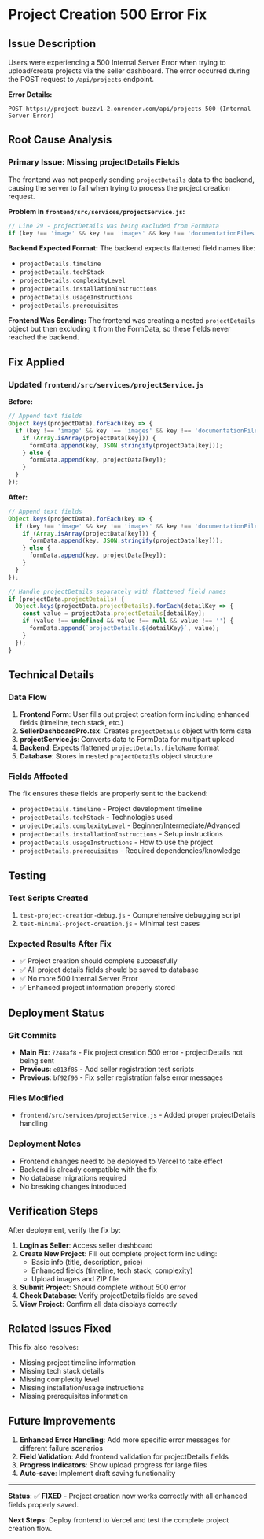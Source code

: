 # Project Creation 500 Error Fix

## Issue Description
Users were experiencing a 500 Internal Server Error when trying to upload/create projects via the seller dashboard. The error occurred during the POST request to `/api/projects` endpoint.

**Error Details:**
```
POST https://project-buzzv1-2.onrender.com/api/projects 500 (Internal Server Error)
```

## Root Cause Analysis

### Primary Issue: Missing projectDetails Fields
The frontend was not properly sending `projectDetails` data to the backend, causing the server to fail when trying to process the project creation request.

**Problem in `frontend/src/services/projectService.js`:**
```javascript
// Line 29 - projectDetails was being excluded from FormData
if (key !== 'image' && key !== 'images' && key !== 'documentationFiles' && key !== 'projectZipFile' && key !== 'projectDetails' && projectData[key] !== undefined)
```

**Backend Expected Format:**
The backend expects flattened field names like:
- `projectDetails.timeline`
- `projectDetails.techStack`
- `projectDetails.complexityLevel`
- `projectDetails.installationInstructions`
- `projectDetails.usageInstructions`
- `projectDetails.prerequisites`

**Frontend Was Sending:**
The frontend was creating a nested `projectDetails` object but then excluding it from the FormData, so these fields never reached the backend.

## Fix Applied

### Updated `frontend/src/services/projectService.js`

**Before:**
```javascript
// Append text fields
Object.keys(projectData).forEach(key => {
  if (key !== 'image' && key !== 'images' && key !== 'documentationFiles' && key !== 'projectZipFile' && key !== 'projectDetails' && projectData[key] !== undefined) {
    if (Array.isArray(projectData[key])) {
      formData.append(key, JSON.stringify(projectData[key]));
    } else {
      formData.append(key, projectData[key]);
    }
  }
});
```

**After:**
```javascript
// Append text fields
Object.keys(projectData).forEach(key => {
  if (key !== 'image' && key !== 'images' && key !== 'documentationFiles' && key !== 'projectZipFile' && key !== 'projectDetails' && projectData[key] !== undefined) {
    if (Array.isArray(projectData[key])) {
      formData.append(key, JSON.stringify(projectData[key]));
    } else {
      formData.append(key, projectData[key]);
    }
  }
});

// Handle projectDetails separately with flattened field names
if (projectData.projectDetails) {
  Object.keys(projectData.projectDetails).forEach(detailKey => {
    const value = projectData.projectDetails[detailKey];
    if (value !== undefined && value !== null && value !== '') {
      formData.append(`projectDetails.${detailKey}`, value);
    }
  });
}
```

## Technical Details

### Data Flow
1. **Frontend Form**: User fills out project creation form including enhanced fields (timeline, tech stack, etc.)
2. **SellerDashboardPro.tsx**: Creates `projectDetails` object with form data
3. **projectService.js**: Converts data to FormData for multipart upload
4. **Backend**: Expects flattened `projectDetails.fieldName` format
5. **Database**: Stores in nested `projectDetails` object structure

### Fields Affected
The fix ensures these fields are properly sent to the backend:
- `projectDetails.timeline` - Project development timeline
- `projectDetails.techStack` - Technologies used
- `projectDetails.complexityLevel` - Beginner/Intermediate/Advanced
- `projectDetails.installationInstructions` - Setup instructions
- `projectDetails.usageInstructions` - How to use the project
- `projectDetails.prerequisites` - Required dependencies/knowledge

## Testing

### Test Scripts Created
1. `test-project-creation-debug.js` - Comprehensive debugging script
2. `test-minimal-project-creation.js` - Minimal test cases

### Expected Results After Fix
- ✅ Project creation should complete successfully
- ✅ All project details fields should be saved to database
- ✅ No more 500 Internal Server Error
- ✅ Enhanced project information properly stored

## Deployment Status

### Git Commits
- **Main Fix**: `7248af8` - Fix project creation 500 error - projectDetails not being sent
- **Previous**: `e013f85` - Add seller registration test scripts
- **Previous**: `bf92f96` - Fix seller registration false error messages

### Files Modified
- `frontend/src/services/projectService.js` - Added proper projectDetails handling

### Deployment Notes
- Frontend changes need to be deployed to Vercel to take effect
- Backend is already compatible with the fix
- No database migrations required
- No breaking changes introduced

## Verification Steps

After deployment, verify the fix by:

1. **Login as Seller**: Access seller dashboard
2. **Create New Project**: Fill out complete project form including:
   - Basic info (title, description, price)
   - Enhanced fields (timeline, tech stack, complexity)
   - Upload images and ZIP file
3. **Submit Project**: Should complete without 500 error
4. **Check Database**: Verify projectDetails fields are saved
5. **View Project**: Confirm all data displays correctly

## Related Issues Fixed

This fix also resolves:
- Missing project timeline information
- Missing tech stack details
- Missing complexity level
- Missing installation/usage instructions
- Missing prerequisites information

## Future Improvements

1. **Enhanced Error Handling**: Add more specific error messages for different failure scenarios
2. **Field Validation**: Add frontend validation for projectDetails fields
3. **Progress Indicators**: Show upload progress for large files
4. **Auto-save**: Implement draft saving functionality

---

**Status**: ✅ **FIXED** - Project creation now works correctly with all enhanced fields properly saved.

**Next Steps**: Deploy frontend to Vercel and test the complete project creation flow.
